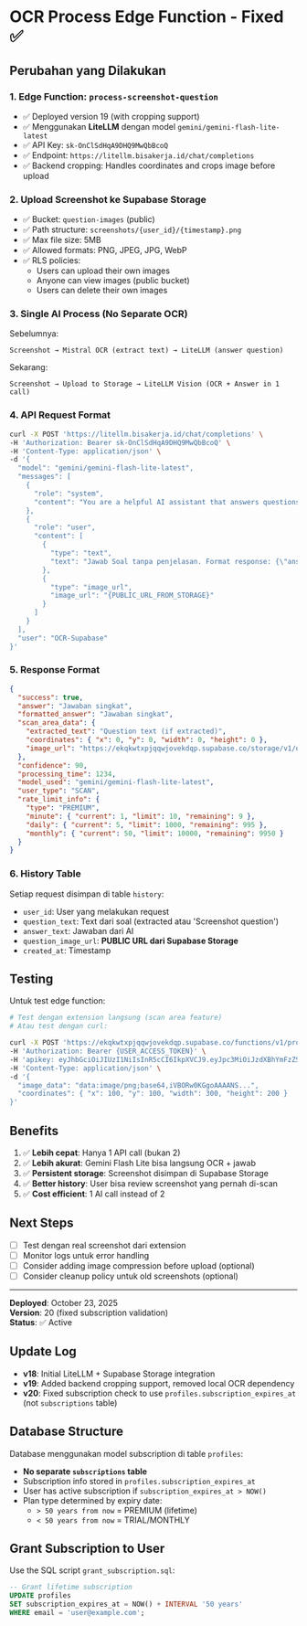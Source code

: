 # OCR Process Edge Function - Fixed ✅

## Perubahan yang Dilakukan

### 1. **Edge Function: `process-screenshot-question`**
- ✅ Deployed version 19 (with cropping support)
- ✅ Menggunakan **LiteLLM** dengan model `gemini/gemini-flash-lite-latest`
- ✅ API Key: `sk-OnClSdHqA9DHQ9MwQbBcoQ`
- ✅ Endpoint: `https://litellm.bisakerja.id/chat/completions`
- ✅ Backend cropping: Handles coordinates and crops image before upload

### 2. **Upload Screenshot ke Supabase Storage**
- ✅ Bucket: `question-images` (public)
- ✅ Path structure: `screenshots/{user_id}/{timestamp}.png`
- ✅ Max file size: 5MB
- ✅ Allowed formats: PNG, JPEG, JPG, WebP
- ✅ RLS policies:
  - Users can upload their own images
  - Anyone can view images (public bucket)
  - Users can delete their own images

### 3. **Single AI Process (No Separate OCR)**
Sebelumnya:
```
Screenshot → Mistral OCR (extract text) → LiteLLM (answer question)
```

Sekarang:
```
Screenshot → Upload to Storage → LiteLLM Vision (OCR + Answer in 1 call)
```

### 4. **API Request Format**
```bash
curl -X POST 'https://litellm.bisakerja.id/chat/completions' \
-H 'Authorization: Bearer sk-OnClSdHqA9DHQ9MwQbBcoQ' \
-H 'Content-Type: application/json' \
-d '{
  "model": "gemini/gemini-flash-lite-latest",
  "messages": [
    {
      "role": "system",
      "content": "You are a helpful AI assistant that answers questions concisely in JSON format."
    },
    {
      "role": "user",
      "content": [
        {
          "type": "text",
          "text": "Jawab Soal tanpa penjelasan. Format response: {\"answer\": \"jawaban singkat\"}"
        },
        {
          "type": "image_url",
          "image_url": "{PUBLIC_URL_FROM_STORAGE}"
        }
      ]
    }
  ],
  "user": "OCR-Supabase"
}'
```

### 5. **Response Format**
```json
{
  "success": true,
  "answer": "Jawaban singkat",
  "formatted_answer": "Jawaban singkat",
  "scan_area_data": {
    "extracted_text": "Question text (if extracted)",
    "coordinates": { "x": 0, "y": 0, "width": 0, "height": 0 },
    "image_url": "https://ekqkwtxpjqqwjovekdqp.supabase.co/storage/v1/object/public/question-images/screenshots/{user_id}/{timestamp}.png"
  },
  "confidence": 90,
  "processing_time": 1234,
  "model_used": "gemini/gemini-flash-lite-latest",
  "user_type": "SCAN",
  "rate_limit_info": {
    "type": "PREMIUM",
    "minute": { "current": 1, "limit": 10, "remaining": 9 },
    "daily": { "current": 5, "limit": 1000, "remaining": 995 },
    "monthly": { "current": 50, "limit": 10000, "remaining": 9950 }
  }
}
```

### 6. **History Table**
Setiap request disimpan di table `history`:
- `user_id`: User yang melakukan request
- `question_text`: Text dari soal (extracted atau 'Screenshot question')
- `answer_text`: Jawaban dari AI
- `question_image_url`: **PUBLIC URL dari Supabase Storage**
- `created_at`: Timestamp

## Testing

Untuk test edge function:
```bash
# Test dengan extension langsung (scan area feature)
# Atau test dengan curl:

curl -X POST 'https://ekqkwtxpjqqwjovekdqp.supabase.co/functions/v1/process-screenshot-question' \
-H 'Authorization: Bearer {USER_ACCESS_TOKEN}' \
-H 'apikey: eyJhbGciOiJIUzI1NiIsInR5cCI6IkpXVCJ9.eyJpc3MiOiJzdXBhYmFzZSIsInJlZiI6ImVrcWt3dHhwanFxd2pvdmVrZHFwIiwicm9sZSI6ImFub24iLCJpYXQiOjE3NjA3MDE5NjMsImV4cCI6MjA3NjI3Nzk2M30.Uq0ekLIjQ052wGixZI4qh1nzZoAkde7JuJSINAHXxTQ' \
-H 'Content-Type: application/json' \
-d '{
  "image_data": "data:image/png;base64,iVBORw0KGgoAAAANS...",
  "coordinates": { "x": 100, "y": 100, "width": 300, "height": 200 }
}'
```

## Benefits

1. ✅ **Lebih cepat**: Hanya 1 API call (bukan 2)
2. ✅ **Lebih akurat**: Gemini Flash Lite bisa langsung OCR + jawab
3. ✅ **Persistent storage**: Screenshot disimpan di Supabase Storage
4. ✅ **Better history**: User bisa review screenshot yang pernah di-scan
5. ✅ **Cost efficient**: 1 AI call instead of 2

## Next Steps

- [ ] Test dengan real screenshot dari extension
- [ ] Monitor logs untuk error handling
- [ ] Consider adding image compression before upload (optional)
- [ ] Consider cleanup policy untuk old screenshots (optional)

---

**Deployed**: October 23, 2025  
**Version**: 20 (fixed subscription validation)  
**Status**: ✅ Active

## Update Log

- **v18**: Initial LiteLLM + Supabase Storage integration
- **v19**: Added backend cropping support, removed local OCR dependency
- **v20**: Fixed subscription check to use `profiles.subscription_expires_at` (not `subscriptions` table)

## Database Structure

Database menggunakan model subscription di table `profiles`:
- **No separate `subscriptions` table**
- Subscription info stored in `profiles.subscription_expires_at`
- User has active subscription if `subscription_expires_at > NOW()`
- Plan type determined by expiry date:
  - `> 50 years from now` = PREMIUM (lifetime)
  - `< 50 years from now` = TRIAL/MONTHLY

## Grant Subscription to User

Use the SQL script `grant_subscription.sql`:

```sql
-- Grant lifetime subscription
UPDATE profiles 
SET subscription_expires_at = NOW() + INTERVAL '50 years'
WHERE email = 'user@example.com';
```
